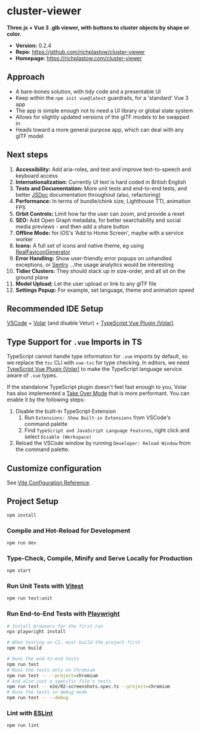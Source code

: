 # cluster-viewer

__Three.js + Vue 3 .glb viewer, with buttons to cluster objects by shape or color.__

- __Version:__ 0.2.4
- __Repo:__ <https://github.com/richplastow/cluster-viewer>
- __Homepage:__ <https://richplastow.com/cluster-viewer>

## Approach

- A bare-bones solution, with tidy code and a presentable UI
- Keep within the `npm init vue@latest` guardrails, for a 'standard' Vue 3 app
- The app is simple enough not to need a UI library or global state system
- Allows for slightly updated versions of the glTF models to be swapped in
- Heads toward a more general purpose app, which can deal with any glTF model

## Next steps

1. __Accessibility:__ Add aria-roles, and test and improve text-to-speech and
   keyboard access
2. __Internationalization:__ Currently UI text is hard coded in British English
3. __Tests and Documentation:__ More unit tests and end-to-end tests, and better
   [JSDoc](https://jsdoc.app/) documentation throughout (also, refactoring)
4. __Performance:__ In terms of bundle/chink size, Lighthouse TTI, animation FPS
5. __Orbit Controls:__ Limit how far the user can zoom, and provide a reset
6. __SEO:__ Add Open Graph metadata, for better searchability and social media
   previews - and then add a share button
7. __Offline Mode:__ for iOS's 'Add to Home Screen', maybe with a service worker
8. __Icons:__ A full set of icons and native theme, eg using
   [RealFaviconGenerator](https://realfavicongenerator.net)
9. __Error Handling:__ Show user-friendly error popups on unhandled exceptions,
   or [Sentry](https://sentry.io/) ...the usage analytics would be interesting
10. __Tidier Clusters:__ They should stack up in size-order, and all sit on the
    ground plane
11. __Model Upload:__ Let the user upload or link to any glTF file
12. __Settings Popup:__ For example, set language, theme and animation speed

## Recommended IDE Setup

[VSCode](https://code.visualstudio.com/) + [Volar](https://marketplace.visualstudio.com/items?itemName=Vue.volar) (and disable Vetur) + [TypeScript Vue Plugin (Volar)](https://marketplace.visualstudio.com/items?itemName=Vue.vscode-typescript-vue-plugin).

## Type Support for `.vue` Imports in TS

TypeScript cannot handle type information for `.vue` imports by default, so we replace the `tsc` CLI with `vue-tsc` for type checking. In editors, we need [TypeScript Vue Plugin (Volar)](https://marketplace.visualstudio.com/items?itemName=Vue.vscode-typescript-vue-plugin) to make the TypeScript language service aware of `.vue` types.

If the standalone TypeScript plugin doesn't feel fast enough to you, Volar has also implemented a [Take Over Mode](https://github.com/johnsoncodehk/volar/discussions/471#discussioncomment-1361669) that is more performant. You can enable it by the following steps:

1. Disable the built-in TypeScript Extension
    1) Run `Extensions: Show Built-in Extensions` from VSCode's command palette
    2) Find `TypeScript and JavaScript Language Features`, right click and select `Disable (Workspace)`
2. Reload the VSCode window by running `Developer: Reload Window` from the command palette.

## Customize configuration

See [Vite Configuration Reference](https://vitejs.dev/config/).

## Project Setup

```sh
npm install
```

### Compile and Hot-Reload for Development

```sh
npm run dev
```

### Type-Check, Compile, Minify and Serve Locally for Production

```sh
npm start
```

### Run Unit Tests with [Vitest](https://vitest.dev/)

```sh
npm run test:unit
```

### Run End-to-End Tests with [Playwright](https://playwright.dev)

```sh
# Install browsers for the first run
npx playwright install

# When testing on CI, must build the project first
npm run build

# Runs the end-to-end tests
npm run test
# Runs the tests only on Chromium
npm run test -- --project=chromium
# And also just a specific file's tests
npm run test -- e2e/02-screenshots.spec.ts --project=chromium
# Runs the tests in debug mode
npm run test -- --debug
```

### Lint with [ESLint](https://eslint.org/)

```sh
npm run lint
```

<!-- 188,300,987 bytes (230.6 MB on disk) for 13,822 items -->
<!-- 193,381,429 bytes (231.2 MB on disk) for 13,904 items after `npm i @vueuse/core` -->
<!-- 194,472,829 bytes (232.3 MB on disk) for 13,904 items -->
<!-- 194,472,829 bytes (232.3 MB on disk) for 13,904 items -->
